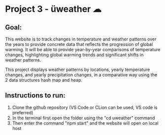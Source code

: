 # Project 3 - üweather ☁

## Goal: 

This website is to track changes in temperature and weather patterns over the years to provide concrete data that reflects the progression of global warming. It will be able to provide year-by-year comparisons of temperature changes, highlighting global warming trends and significant shifts in weather patterns.

This project displays weather patterns by locations, yearly temperature changes, and yearly precipitation changes, in a comparative way using the 2 data structures hash map and heap.

## Instructions to run:

1. Clone the github repository (VS Code or CLion can be used, VS code is preferred)
2. In the terminal first open the folder using the "cd uweather" command
3. Then enter the command "npm start" and the website will open on local host
